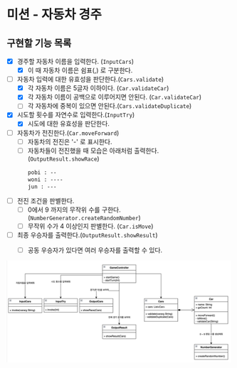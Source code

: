 # 미션 - 자동차 경주

## 구현할 기능 목록

- [x] 경주할 자동차 이름을 입력한다.  (`InputCars`)
  - [x] 이 때 자동차 이름은 쉼표(,) 로 구분한다.
   
- [ ] 자동차 입력에 대한 유효성을 판단한다.(`Cars.validate`) 
  - [x] 각 자동차 이름은 5글자 이하이다. (`Car.validateCar`)
  - [x] 각 자동차 이름이 공백으로 이루어지면 안된다. (`Car.validateCar`)
  - [ ] 각 자동차에 중복이 있으면 안된다.(`Cars.validateDuplicate`)
- [x] 시도할 횟수를 자연수로 입력한다.(`InputTry`)
  - [x] 시도에 대한 유효성을 판단한다. 
- [ ] 자동차가 전진한다.(`Car.moveForward`)
  - [ ] 자동차의 전진은 '-' 로 표시한다.
  - [ ] 자동차들이 전진했을 때 모습은 아래처럼 출력한다. (`OutputResult.showRace`)
      ```
      pobi : --
      woni : ----
      jun : ---
      ```

- [ ] 전진 조건을 판별한다. 
  - [ ] 0에서 9 까지의 무작위 수를 구한다. (`NumberGenerator.createRandomNumber`)
  - [ ] 무작위 수가 4 이상인지 판별한다. (`Car.isMove`)
- [ ] 최종 우승자를 출력한다.(`OutputResult.showResult`)
  - [ ] 공동 우승자가 있다면 여러 우승자를 출력할 수 있다.


![img.png](racingcar_uml_ver1.png)




